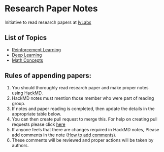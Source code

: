# Research Paper Notes
Initiative to read research papers at [IvLabs](http://www.ivlabs.in/)

## List of Topics
* [Reinforcement Learning](https://github.com/IvLabs/ResearchPaperNotes/tree/master/reinforcement_learning)
* [Deep Learning](https://github.com/IvLabs/ResearchPaperNotes/tree/master/deep_learning)
* [Math Concepts](https://github.com/IvLabs/ResearchPaperNotes/tree/master/math)

## Rules of appending papers:
1. You should thoroughly read research paper and make proper notes using [HackMD](https://hackmd.io/).
1. HackMD notes must mention those member who were part of reading group.
1. If notes and paper reading is completed, then update the details in the appropriate table below.
1. You can then create pull request to merge this. For help on creating pull requests please click [here](https://github.com/IvLabs/pc_guidelines/tree/master/opensource_git_contrib)
1. If anyone feels that there are changes required in HackMD notes, Please add comments in the note ([How to add comments](https://hackmd.io/s/how-to-use-comments)).
1. These comments will be reviewed and proper actions will be taken by authors.

